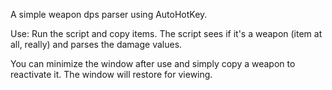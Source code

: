 A simple weapon dps parser using AutoHotKey.

Use: Run the script and copy items.  The script sees if it's a weapon (item at all, really) and parses the damage values.

You can minimize the window after use and simply copy a weapon to reactivate it.  The window will restore for viewing.